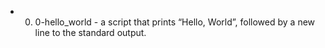 * 0. 0-hello_world - a script that prints “Hello, World”, followed by a new line to the standard output.
